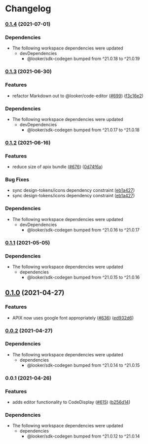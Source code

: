 # Changelog

### [0.1.4](https://www.github.com/looker-open-source/sdk-codegen/compare/code-editor-v0.1.3...code-editor-v0.1.4) (2021-07-01)


### Dependencies

* The following workspace dependencies were updated
  * devDependencies
    * @looker/sdk-codegen bumped from ^21.0.18 to ^21.0.19

### [0.1.3](https://www.github.com/looker-open-source/sdk-codegen/compare/code-editor-v0.1.2...code-editor-v0.1.3) (2021-06-30)


### Features

* refactor Markdown out to @looker/code-editor ([#699](https://www.github.com/looker-open-source/sdk-codegen/issues/699)) ([f3c16e2](https://www.github.com/looker-open-source/sdk-codegen/commit/f3c16e2a162266545ba3086a0a1dddd0cb79195f))


### Dependencies

* The following workspace dependencies were updated
  * devDependencies
    * @looker/sdk-codegen bumped from ^21.0.17 to ^21.0.18

### [0.1.2](https://www.github.com/looker-open-source/sdk-codegen/compare/code-editor-v0.1.1...code-editor-v0.1.2) (2021-06-16)


### Features

* reduce size of apix bundle ([#676](https://www.github.com/looker-open-source/sdk-codegen/issues/676)) ([0d74f6a](https://www.github.com/looker-open-source/sdk-codegen/commit/0d74f6a7814b509416a9d2558c16439a4859b543))


### Bug Fixes

* sync design-tokens/icons dependency constraint ([eb1a427](https://www.github.com/looker-open-source/sdk-codegen/commit/eb1a427d3c90bec44b2aac542783c3cda4810c0e))
* sync design-tokens/icons dependency constraint ([eb1a427](https://www.github.com/looker-open-source/sdk-codegen/commit/eb1a427d3c90bec44b2aac542783c3cda4810c0e))


### Dependencies

* The following workspace dependencies were updated
  * devDependencies
    * @looker/sdk-codegen bumped from ^21.0.16 to ^21.0.17

### [0.1.1](https://www.github.com/looker-open-source/sdk-codegen/compare/code-editor-v0.1.0...code-editor-v0.1.1) (2021-05-05)


### Dependencies

* The following workspace dependencies were updated
  * dependencies
    * @looker/sdk-codegen bumped from ^21.0.15 to ^21.0.16

## [0.1.0](https://www.github.com/looker-open-source/sdk-codegen/compare/code-editor-v0.0.2...code-editor-v0.1.0) (2021-04-27)


### Features

* APIX now uses google font appropriately ([#636](https://www.github.com/looker-open-source/sdk-codegen/issues/636)) ([ed932d6](https://www.github.com/looker-open-source/sdk-codegen/commit/ed932d6744fd3c102bfff7417643667bb57aee00))

### [0.0.2](https://www.github.com/looker-open-source/sdk-codegen/compare/code-editor-v0.0.1...code-editor-v0.0.2) (2021-04-27)


### Dependencies

* The following workspace dependencies were updated
  * dependencies
    * @looker/sdk-codegen bumped from ^21.0.14 to ^21.0.15

### 0.0.1 (2021-04-26)


### Features

* adds editor functionality to CodeDisplay ([#615](https://www.github.com/looker-open-source/sdk-codegen/issues/615)) ([b256d14](https://www.github.com/looker-open-source/sdk-codegen/commit/b256d14c279e47f531c8291d11146d07a7b5ad94))



### Dependencies

* The following workspace dependencies were updated
  * dependencies
    * @looker/sdk-codegen bumped from ^21.0.12 to ^21.0.14
